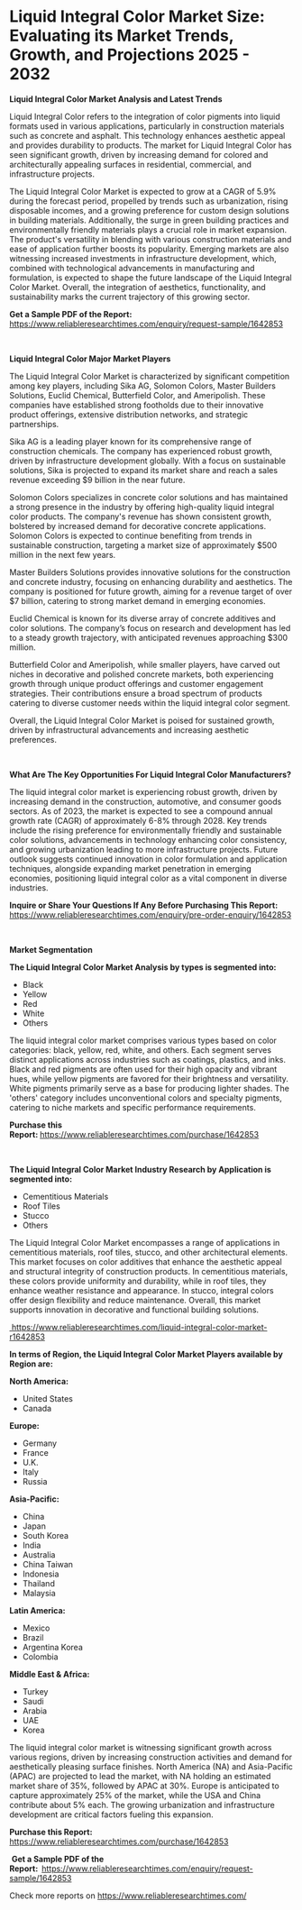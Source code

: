 <p><h1>Liquid Integral Color Market Size: Evaluating its Market Trends, Growth, and Projections 2025 - 2032</h1></p><p><strong>Liquid Integral Color Market Analysis and Latest Trends</strong></p>
<p><p>Liquid Integral Color refers to the integration of color pigments into liquid formats used in various applications, particularly in construction materials such as concrete and asphalt. This technology enhances aesthetic appeal and provides durability to products. The market for Liquid Integral Color has seen significant growth, driven by increasing demand for colored and architecturally appealing surfaces in residential, commercial, and infrastructure projects.</p><p>The Liquid Integral Color Market is expected to grow at a CAGR of 5.9% during the forecast period, propelled by trends such as urbanization, rising disposable incomes, and a growing preference for custom design solutions in building materials. Additionally, the surge in green building practices and environmentally friendly materials plays a crucial role in market expansion. The product's versatility in blending with various construction materials and ease of application further boosts its popularity. Emerging markets are also witnessing increased investments in infrastructure development, which, combined with technological advancements in manufacturing and formulation, is expected to shape the future landscape of the Liquid Integral Color Market. Overall, the integration of aesthetics, functionality, and sustainability marks the current trajectory of this growing sector.</p></p>
<p><strong>Get a Sample PDF of the Report:&nbsp;</strong> <a href="https://www.reliableresearchtimes.com/enquiry/request-sample/1642853?utm_campaign=2720&utm_medium=2&utm_source=Github&utm_content=ia&utm_term=28032025&utm_id=liquid-integral-color">https://www.reliableresearchtimes.com/enquiry/request-sample/1642853</a></p>
<p>&nbsp;</p>
<p><strong>Liquid Integral Color Major Market Players</strong></p>
<p><p>The Liquid Integral Color Market is characterized by significant competition among key players, including Sika AG, Solomon Colors, Master Builders Solutions, Euclid Chemical, Butterfield Color, and Ameripolish. These companies have established strong footholds due to their innovative product offerings, extensive distribution networks, and strategic partnerships.</p><p>Sika AG is a leading player known for its comprehensive range of construction chemicals. The company has experienced robust growth, driven by infrastructure development globally. With a focus on sustainable solutions, Sika is projected to expand its market share and reach a sales revenue exceeding $9 billion in the near future.</p><p>Solomon Colors specializes in concrete color solutions and has maintained a strong presence in the industry by offering high-quality liquid integral color products. The company's revenue has shown consistent growth, bolstered by increased demand for decorative concrete applications. Solomon Colors is expected to continue benefiting from trends in sustainable construction, targeting a market size of approximately $500 million in the next few years.</p><p>Master Builders Solutions provides innovative solutions for the construction and concrete industry, focusing on enhancing durability and aesthetics. The company is positioned for future growth, aiming for a revenue target of over $7 billion, catering to strong market demand in emerging economies.</p><p>Euclid Chemical is known for its diverse array of concrete additives and color solutions. The company’s focus on research and development has led to a steady growth trajectory, with anticipated revenues approaching $300 million.</p><p>Butterfield Color and Ameripolish, while smaller players, have carved out niches in decorative and polished concrete markets, both experiencing growth through unique product offerings and customer engagement strategies. Their contributions ensure a broad spectrum of products catering to diverse customer needs within the liquid integral color segment. </p><p>Overall, the Liquid Integral Color Market is poised for sustained growth, driven by infrastructural advancements and increasing aesthetic preferences.</p></p>
<p>&nbsp;</p>
<p><strong>What Are The Key Opportunities For Liquid Integral Color Manufacturers?</strong></p>
<p><p>The liquid integral color market is experiencing robust growth, driven by increasing demand in the construction, automotive, and consumer goods sectors. As of 2023, the market is expected to see a compound annual growth rate (CAGR) of approximately 6-8% through 2028. Key trends include the rising preference for environmentally friendly and sustainable color solutions, advancements in technology enhancing color consistency, and growing urbanization leading to more infrastructure projects. Future outlook suggests continued innovation in color formulation and application techniques, alongside expanding market penetration in emerging economies, positioning liquid integral color as a vital component in diverse industries.</p></p>
<p><strong>Inquire or Share Your Questions If Any Before Purchasing This Report:</strong> <a href="https://www.reliableresearchtimes.com/enquiry/pre-order-enquiry/1642853?utm_campaign=2720&utm_medium=2&utm_source=Github&utm_content=ia&utm_term=28032025&utm_id=liquid-integral-color">https://www.reliableresearchtimes.com/enquiry/pre-order-enquiry/1642853</a></p>
<p>&nbsp;</p>
<p><strong>Market Segmentation</strong></p>
<p><strong>The Liquid Integral Color Market Analysis by types is segmented into:</strong></p>
<p><ul><li>Black</li><li>Yellow</li><li>Red</li><li>White</li><li>Others</li></ul></p>
<p><p>The liquid integral color market comprises various types based on color categories: black, yellow, red, white, and others. Each segment serves distinct applications across industries such as coatings, plastics, and inks. Black and red pigments are often used for their high opacity and vibrant hues, while yellow pigments are favored for their brightness and versatility. White pigments primarily serve as a base for producing lighter shades. The 'others' category includes unconventional colors and specialty pigments, catering to niche markets and specific performance requirements.</p></p>
<p><strong>Purchase this Report:&nbsp;</strong><a href="https://www.reliableresearchtimes.com/purchase/1642853?utm_campaign=2720&utm_medium=2&utm_source=Github&utm_content=ia&utm_term=28032025&utm_id=liquid-integral-color">https://www.reliableresearchtimes.com/purchase/1642853</a></p>
<p>&nbsp;</p>
<p><strong>The Liquid Integral Color Market Industry Research by Application is segmented into:</strong></p>
<p><ul><li>Cementitious Materials</li><li>Roof Tiles</li><li>Stucco</li><li>Others</li></ul></p>
<p><p>The Liquid Integral Color Market encompasses a range of applications in cementitious materials, roof tiles, stucco, and other architectural elements. This market focuses on color additives that enhance the aesthetic appeal and structural integrity of construction products. In cementitious materials, these colors provide uniformity and durability, while in roof tiles, they enhance weather resistance and appearance. In stucco, integral colors offer design flexibility and reduce maintenance. Overall, this market supports innovation in decorative and functional building solutions.</p></p>
<p><a href="https://www.reliableresearchtimes.com/liquid-integral-color-market-r1642853?utm_campaign=2720&utm_medium=2&utm_source=Github&utm_content=ia&utm_term=28032025&utm_id=liquid-integral-color">&nbsp;https://www.reliableresearchtimes.com/liquid-integral-color-market-r1642853</a></p>
<p><strong>In terms of Region, the Liquid Integral Color Market Players available by Region are:</strong></p>
<p>
    <p> <strong> North America: </strong>
        <ul>
            <li>United States</li>
            <li>Canada</li>
        </ul>
        </p> 
    <p> <strong> Europe: </strong>
        <ul>
            <li>Germany</li>
            <li>France</li>
            <li>U.K.</li>
            <li>Italy</li>
            <li>Russia</li>
        </ul>
        </p> 
    <p> <strong> Asia-Pacific: </strong>
        <ul>
            <li>China</li>
            <li>Japan</li>
            <li>South Korea</li>
            <li>India</li>
            <li>Australia</li>
            <li>China Taiwan</li>
            <li>Indonesia</li>
            <li>Thailand</li>
            <li>Malaysia</li>
        </ul>
        </p> 
    <p> <strong> Latin America: </strong>
        <ul>
            <li>Mexico</li>
            <li>Brazil</li>
            <li>Argentina Korea</li>
            <li>Colombia</li>
        </ul>
        </p> 
    <p> <strong> Middle East & Africa: </strong>
        <ul>
            <li>Turkey</li>
            <li>Saudi</li>
            <li>Arabia</li>
            <li>UAE</li>
            <li>Korea</li>
        </ul>
    </p>
    </p>
<p><p>The liquid integral color market is witnessing significant growth across various regions, driven by increasing construction activities and demand for aesthetically pleasing surface finishes. North America (NA) and Asia-Pacific (APAC) are projected to lead the market, with NA holding an estimated market share of 35%, followed by APAC at 30%. Europe is anticipated to capture approximately 25% of the market, while the USA and China contribute about 5% each. The growing urbanization and infrastructure development are critical factors fueling this expansion.</p></p>
<p><strong>Purchase this Report: </strong><a href="https://www.reliableresearchtimes.com/purchase/1642853?utm_campaign=2720&utm_medium=2&utm_source=Github&utm_content=ia&utm_term=28032025&utm_id=liquid-integral-color">https://www.reliableresearchtimes.com/purchase/1642853</a></p>
<p>&nbsp;<strong>Get a Sample PDF of the Report:&nbsp;&nbsp;</strong><a href="https://www.reliableresearchtimes.com/enquiry/request-sample/1642853?utm_campaign=2720&utm_medium=2&utm_source=Github&utm_content=ia&utm_term=28032025&utm_id=liquid-integral-color">https://www.reliableresearchtimes.com/enquiry/request-sample/1642853</a></p>
<p><strong></strong></p>
<p>Check more reports on <a href="https://www.reliableresearchtimes.com/?utm_campaign=2720&utm_medium=2&utm_source=Github&utm_content=ia&utm_term=28032025&utm_id=liquid-integral-color">https://www.reliableresearchtimes.com/</a></p>